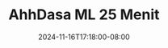 --- 
title: "AhhDasa ML 25 Menit"
description: "video bokep AhhDasa ML 25 Menit durasi panjang    "
date: 2024-11-16T17:18:00-08:00
file_code: "78zcj9rql9uu"
draft: false
cover: "3vegedquc3lobxnk.jpg"
tags: ["AhhDasa", "Menit", "bokep-indo", "bokep-viral", "bokep-ig"]
length: 1500
fld_id: "1482911"
foldername: "Ahh dasa r labilasa update"
categories: ["Ahh dasa r labilasa update"]
views: 0
---